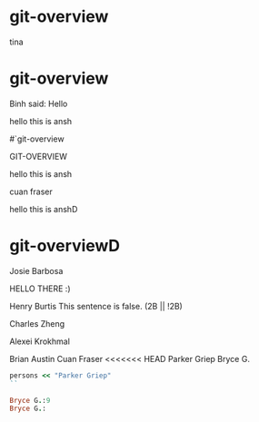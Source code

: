 
# git-overview
tina

# git-overview 
Binh said: Hello


hello this is ansh

#`git-overview


GIT-OVERVIEW

hello this is ansh


cuan fraser



hello this is anshD

# git-overviewD
Josie Barbosa





HELLO THERE :)




Henry Burtis
This sentence is false.
(2B || !2B)

Charles Zheng

Alexei Krokhmal


Brian Austin
Cuan Fraser
<<<<<<< HEAD
Parker Griep
Bryce G.


```ruby
persons << "Parker Griep"
``

Bryce G.:9
Bryce G.:









